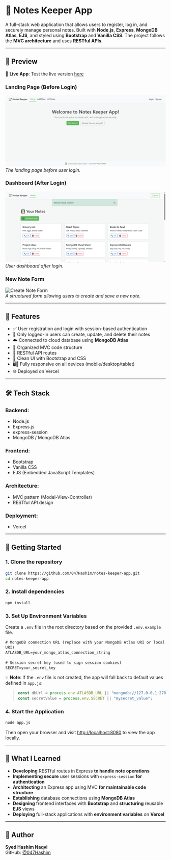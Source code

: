 # 📝 Notes Keeper App

A full-stack web application that allows users to register, log in, and securely manage personal notes. Built with **Node.js**, **Express**, **MongoDB Atlas**, **EJS**, and styled using **Bootstrap** and **Vanilla CSS**. The project follows the **MVC architecture** and uses **RESTful APIs**.

---

## 👀 Preview

🔗 **Live App**: Test the live version [here](https://notes-keeper-hashim.vercel.app)

### Landing Page (Before Login)  
![Notes Keeper Home (Before Login)](./screenshots/1Home(Before-login).png)  
*The landing page before user login.*

### Dashboard (After Login)  
![Notes Keeper Home (After Login)](./screenshots/2Home(After-login).png)  
*User dashboard after login.*

### New Note Form  
![Create Note Form](./screenshots/4create_note_form.png)  
*A structured form allowing users to create and save a new note.*


---

## 🚀 Features

- ✅ User registration and login with session-based authentication  
- 🔐 Only logged-in users can create, update, and delete their notes  
- ☁️ Connected to cloud database using **MongoDB Atlas**
- 📁 Organized MVC code structure  
- 🧠 RESTful API routes  
- 🎨 Clean UI with Bootstrap and CSS
- 🖥️📱 Fully responsive on all devices (mobile/desktop/tablet)
- 🌐 Deployed on Vercel

---

## 🛠️ Tech Stack

### Backend:
- Node.js  
- Express.js  
- express-session  
- MongoDB / MongoDB Atlas  

### Frontend:
- Bootstrap  
- Vanilla CSS  
- EJS (Embedded JavaScript Templates)  

### Architecture:
- MVC pattern (Model-View-Controller)  
- RESTful API design  

### Deployment:
- Vercel  

---

## 📁 Getting Started

### 1. Clone the repository

```bash
git clone https://github.com/047Hashim/notes-keeper-app.git
cd notes-keeper-app
```
### 2. Install dependencies
```bash
npm install
```

### 3. Set Up Environment Variables
Create a `.env` file in the root directory based on the provided `.env.example` file.
```env
# MongoDB connection URL (replace with your MongoDB Atlas URI or local URI)
ATLASDB_URL=your_mongo_atlas_connection_string

# Session secret key (used to sign session cookies)
SECRET=your_secret_key
```
💡 **Note**: If the `.env` file is not created, the app will fall back to default values defined in `app.js`:


> ```js
> const dbUrl = process.env.ATLASDB_URL || "mongodb://127.0.0.1:27017/test";
> const secretValue = process.env.SECRET || "mysecret_value";
> ```

### 4. Start the Application

```bash
node app.js
```
Then open your browser and visit [http://localhost:8080](http://localhost:8080) to view the app locally.

---

## 🧠 What I Learned

- **Developing** RESTful routes in Express **to handle note operations**
- **Implementing secure** user sessions with `express-session` **for authentication**
- **Architecting** an Express app using MVC **for maintainable code structure**
- **Establishing** database connections using **MongoDB Atlas**  
- **Designing** frontend interfaces with **Bootstrap** and **structuring** reusable **EJS** views  
- **Deploying** full-stack applications with **environment variables** on **Vercel**  

---

## 👤 Author

**Syed Hashim Naqvi**  
GitHub: [@047Hashim](https://github.com/047Hashim)




